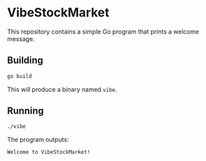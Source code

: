 # VibeStockMarket

This repository contains a simple Go program that prints a welcome message.

## Building

```bash
go build
```

This will produce a binary named `vibe`.

## Running

```bash
./vibe
```

The program outputs:

```
Welcome to VibeStockMarket!
```
